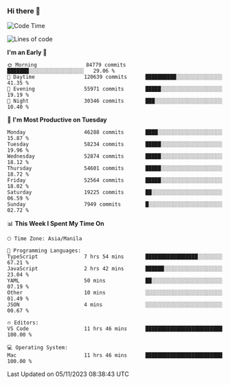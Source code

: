 ### Hi there 👋

<!--START_SECTION:waka-->
![Code Time](http://img.shields.io/badge/Code%20Time-4%2C487%20hrs%2014%20mins-blue)

![Lines of code](https://img.shields.io/badge/From%20Hello%20World%20I%27ve%20Written-111.4%20million%20lines%20of%20code-blue)

**I'm an Early 🐤** 

```text
🌞 Morning                84779 commits       ███████░░░░░░░░░░░░░░░░░░   29.06 % 
🌆 Daytime                120639 commits      ██████████░░░░░░░░░░░░░░░   41.35 % 
🌃 Evening                55971 commits       █████░░░░░░░░░░░░░░░░░░░░   19.19 % 
🌙 Night                  30346 commits       ███░░░░░░░░░░░░░░░░░░░░░░   10.40 % 
```
📅 **I'm Most Productive on Tuesday** 

```text
Monday                   46288 commits       ████░░░░░░░░░░░░░░░░░░░░░   15.87 % 
Tuesday                  58234 commits       █████░░░░░░░░░░░░░░░░░░░░   19.96 % 
Wednesday                52874 commits       █████░░░░░░░░░░░░░░░░░░░░   18.12 % 
Thursday                 54601 commits       █████░░░░░░░░░░░░░░░░░░░░   18.72 % 
Friday                   52564 commits       █████░░░░░░░░░░░░░░░░░░░░   18.02 % 
Saturday                 19225 commits       ██░░░░░░░░░░░░░░░░░░░░░░░   06.59 % 
Sunday                   7949 commits        █░░░░░░░░░░░░░░░░░░░░░░░░   02.72 % 
```


📊 **This Week I Spent My Time On** 

```text
🕑︎ Time Zone: Asia/Manila

💬 Programming Languages: 
TypeScript               7 hrs 54 mins       █████████████████░░░░░░░░   67.21 % 
JavaScript               2 hrs 42 mins       ██████░░░░░░░░░░░░░░░░░░░   23.04 % 
YAML                     50 mins             ██░░░░░░░░░░░░░░░░░░░░░░░   07.19 % 
Other                    10 mins             ░░░░░░░░░░░░░░░░░░░░░░░░░   01.49 % 
JSON                     4 mins              ░░░░░░░░░░░░░░░░░░░░░░░░░   00.67 % 

🔥 Editors: 
VS Code                  11 hrs 46 mins      █████████████████████████   100.00 % 

💻 Operating System: 
Mac                      11 hrs 46 mins      █████████████████████████   100.00 % 
```


 Last Updated on 05/11/2023 08:38:43 UTC
<!--END_SECTION:waka-->


<!--
**rad182/rad182** is a ✨ _special_ ✨ repository because its `README.md` (this file) appears on your GitHub profile.

Here are some ideas to get you started:

- 🔭 I’m currently working on ...
- 🌱 I’m currently learning ...
- 👯 I’m looking to collaborate on ...
- 🤔 I’m looking for help with ...
- 💬 Ask me about ...
- 📫 How to reach me: ...
- 😄 Pronouns: ...
- ⚡ Fun fact: ...
-->
